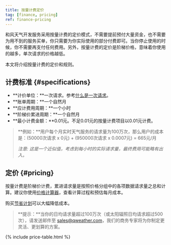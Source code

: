 ```yaml
---
title: 按量计费定价
tag: [finance, pricing]
ref: finance-pricing
---
```


和风天气开发服务采用按量计费的定价模式，不需要提前预付大量资金，也不需要为用不到的服务买单，你只需要为你实际使用的部分付费即可。当你停止使用的时候，你不需要再支付任何费用。另外，按量计费的定价是阶梯价格，意味着你使用的越多，单次请求的价格越低。

本文将介绍按量计费的定价和规则。

## 计费标准 {#specifications}

- **计价单位：**一次请求。参考[什么是一次请求](/help/#what-is-a-request)。
- **账单周期：**一个自然月
- **应计费用周期：**一个小时
- **阶梯价累进周期：**一个自然月
- **最小计费金额：**0.01元。不足0.01元的按量计费项目以0.01元计费。

> **例如：**用户每个月实时天气服务的请求量为100万次，那么用户的成本是：(50000次请求 x 0元) + (950000次请求 x 0.0007元) = 665元/月
>
> *注意: 这是一个近似值，考虑到每小时的实际请求量，最终费用可能略有出入。*

## 定价 {#pricing}

按量计费是阶梯价计费，累进请求量是按照价格分组中的各项数据请求量之总和计算。建议你使用[价格计算器](https://console.qweather.com/#/calculator)，查看计算过程和预估每月成本。

购买[节省计划](/docs/finance/saving-plans/)可以大幅降低成本。

> **提示：**当你的日均请求量超过100万次（或太阳辐照日均请求超过500次），请发送邮件至 <sales@qweather.com>，我们的商务专家将为你制定更灵活、更划算的方案。

{% include price-table.html %}
